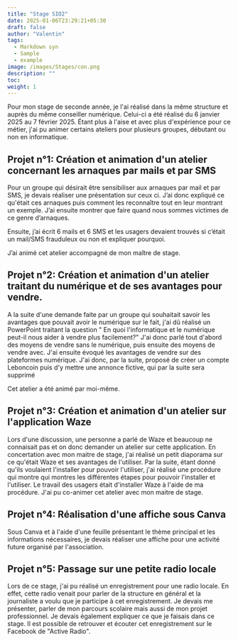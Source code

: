 ```yaml
---
title: "Stage SIO2"
date: 2025-01-06T23:29:21+05:30
draft: false
author: "Valentin"
tags:
  - Markdown syn
  - Sample
  - example
image: /images/Stages/con.png
description: ""
toc:
weight: 1
---
```

Pour mon stage de seconde année, je l'ai réalisé dans la même structure et auprès du même conseiller numérique. Celui-ci a été réalisé du 6 janvier 2025 au 7 février 2025. Étant plus à l'aise et avec plus d'expérience pour ce métier, j'ai pu animer certains ateliers pour plusieurs groupes, débutant ou non en informatique.


## Projet n°1: Création et animation d'un atelier concernant les arnaques par mails et par SMS

Pour un groupe qui désirait être sensibiliser aux arnaques par mail et par SMS, je devais réaliser une présentation sur ceux ci. J’ai donc expliqué ce qu'était ces arnaques puis comment les reconnaître tout en leur montrant un exemple. J’ai ensuite montrer que faire quand nous sommes victimes de ce genre d’arnaques.

Ensuite, j’ai écrit 6 mails et 6 SMS et les usagers devaient trouvés si c’était un mail/SMS frauduleux ou non et expliquer pourquoi.

J’ai animé cet atelier accompagné de mon maître de stage.


## Projet n°2: Création et animation d'un atelier traitant du numérique et de ses avantages pour vendre.

A la suite d'une demande faite par un groupe qui souhaitait savoir les avantages que pouvait avoir le numérique sur le fait, j'ai dû réalisé un PowerPoint traitant la question " En quoi l'informatique et le numérique peut-il nous aider à vendre plus facilement?"
J'ai donc parlé tout d'abord des moyens de vendre sans le numérique, puis ensuite des moyens de vendre avec. J'ai ensuite évoqué les avantages de vendre sur des plateformes numérique.
J'ai donc, par la suite, proposé de créer un compte Leboncoin puis d'y mettre une annonce fictive, qui par la suite sera supprimé

Cet atelier a été animé par moi-même. 


## Projet n°3: Création et animation d'un atelier sur l'application Waze

Lors d'une discussion, une personne a parlé de Waze et beaucoup ne connaisait pas et on donc demander un atelier sur cette application. 
En concertation avec mon maitre de stage, j'ai réalisé un petit diaporama sur ce qu'était Waze et ses avantages de l'utiliser.
Par la suite, étant donné qu'ils voulaient l'installer pour pouvoir l'utiliser, j'ai réalisé une procédure qui montre qui montres les différentes étapes pour pouvoir l'installer et l'utiliser. Le travail des usagers était d'installer Waze à l'aide de ma procédure.
J'ai pu co-animer cet atelier avec mon maitre de stage. 


## Projet n°4: Réalisation d'une affiche sous Canva 

Sous Canva et à l'aide d'une feuille présentant le thème principal et les informations nécessaires, je devais réaliser une affiche pour une activité future organisé par l'association. 



## Projet n°5: Passage sur une petite radio locale 

Lors de ce stage, j'ai pu réalisé un enregistrement pour une radio locale. En effet, cette radio venait pour parler de la structure en général et la journaliste a voulu que je participe à cet enregistrement. Je devais me présenter, parler de mon parcours scolaire mais aussi de mon projet professionnel. Je devais également expliquer ce que je faisais dans ce stage. Il est possible de retrouver et écouter cet enregistrement sur le Facebook de "Active Radio".

